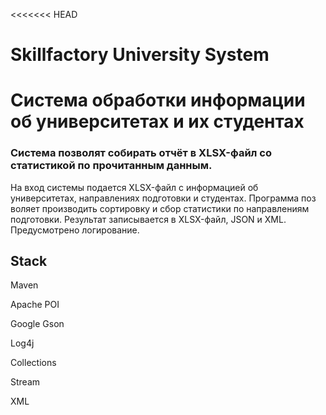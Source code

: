 <<<<<<< HEAD
# Skillfactory University System
# Cистема обработки информации об университетах и их студентах

### Система позволят собирать отчёт в XLSX-файл со статистикой по прочитанным данным.

На вход системы подается XLSX-файл с информацией об университетах, направлениях подготовки и студентах. Программа поз
воляет производить сортировку и сбор статистики по направлениям подготовки. Результат записывается в XLSX-файл, JSON и 
XML. Предусмотрено логирование.



## Stack
Maven 

Apache POI

Google Gson

Log4j

Collections

Stream

XML

